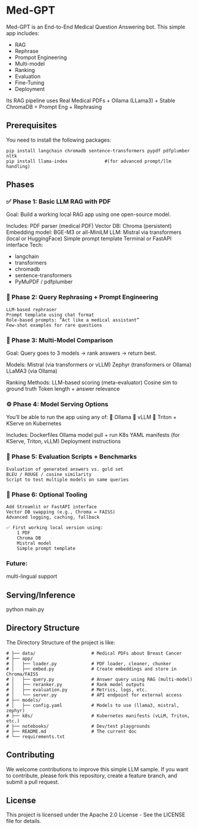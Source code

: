 # Med-GPT
Med-GPT is an End-to-End Medical Question Answering bot. This simple app includes:
- RAG 
- Rephrase
- Prompot Engineering
- Multi-model
- Ranking
- Evaluation
- Fine-Tuning
- Deployment

Its RAG pipeline uses Real Medical PDFs + Ollama (LLama3) + Stable ChromaDB + Prompt Eng + Rephrasing 

## Prerequisites
You need to install the following packages:
```
pip install langchain chromadb sentence-transformers pypdf pdfplumber nltk
pip install llama-index              #(for advanced prompt/llm handling)
```

## Phases

###  ✅ Phase 1: Basic LLM RAG with PDF

Goal: Build a working local RAG app using one open-source model.

Includes:
    PDF parser (medical PDF)
    Vector DB: Chroma (persistent)
    Embedding model: BGE-M3 or all-MiniLM
    LLM: Mistral via transformers (local or HuggingFace)
    Simple prompt template
    Terminal or FastAPI interface
Tech:
- langchain
- transformers
- chromadb
- sentence-transformers
- PyMuPDF / pdfplumber

### 🔁 Phase 2: Query Rephrasing + Prompt Engineering

    LLM-based rephraser
    Prompt template using chat format
    Role-based prompts: “Act like a medical assistant”
    Few-shot examples for rare questions

### 🤖 Phase 3: Multi-Model Comparison

Goal: Query goes to 3 models → rank answers → return best.

Models:
    Mistral (via transformers or vLLM)
    Zephyr (transformers or Ollama)
    LLaMA3 (via Ollama)

Ranking Methods:
    LLM-based scoring (meta-evaluator)
    Cosine sim to ground truth
    Token length + answer relevance

### ⚙️ Phase 4: Model Serving Options

You’ll be able to run the app using any of:
    🐳 Ollama
    🚀 vLLM
    🧠 Triton + KServe on Kubernetes

Includes:
    Dockerfiles
    Ollama model pull + run
    K8s YAML manifests (for KServe, Triton, vLLM)
    Deployment instructions

### 🧪 Phase 5: Evaluation Scripts + Benchmarks

    Evaluation of generated answers vs. gold set
    BLEU / ROUGE / cosine similarity
    Script to test multiple models on same queries

### 🧰 Phase 6: Optional Tooling

    Add Streamlit or FastAPI interface
    Vector DB swapping (e.g., Chroma ↔ FAISS)
    Advanced logging, caching, fallback

    ✅ First working local version using:
        1 PDF
        Chroma DB
        Mistral model
        Simple prompt template

 ### Future:
  multi-lingual support

## Serving/Inference
python main.py

## Directory Structure
The Directory Structure of the project is like: 
```
# ├── data/                     # Medical PDFs about Breast Cancer
# ├── app/
# │   ├── loader.py             # PDF loader, cleaner, chunker
# │   ├── embed.py              # Create embeddings and store in Chroma/FAISS
# │   ├── query.py              # Answer query using RAG (multi-model)
# │   ├── reranker.py           # Rank model outputs
# │   ├── evaluation.py         # Metrics, logs, etc.
# │   └── server.py             # API endpoint for external access
# ├── models/
# │   ├── config.yaml           # Models to use (llama3, mistral, zephyr)
# ├── k8s/                      # Kubernetes manifests (vLLM, Triton, etc.)
# ├── notebooks/                # Dev/test playgrounds
# ├── README.md                 # The current doc
# └── requirements.txt
```

## Contributing
We welcome contributions to improve this simple LLM sample. If you want to contribute, please fork this repository, create a feature branch, and submit a pull request.

## License
This project is licensed under the Apache 2.0 License - See the LICENSE file for details.
